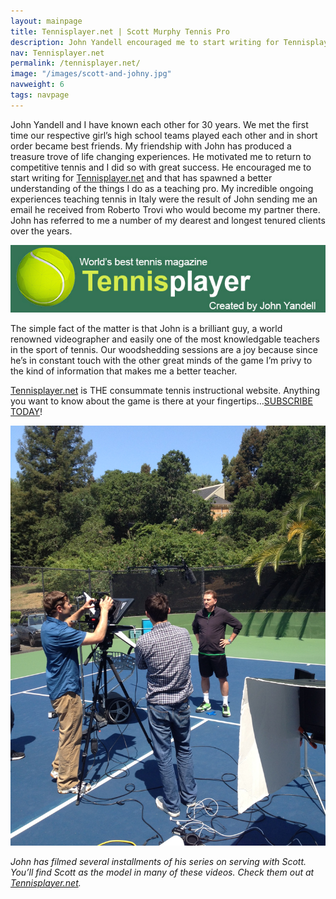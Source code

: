 ```yaml
---
layout: mainpage
title: Tennisplayer.net | Scott Murphy Tennis Pro
description: John Yandell encouraged me to start writing for Tennisplayer.net and that has spawned a better understanding of the things I do as a teaching pro.
nav: Tennisplayer.net
permalink: /tennisplayer.net/
image: "/images/scott-and-johny.jpg"
navweight: 6
tags: navpage
---
```


John Yandell and I have known each other for 30 years. We met the first time our respective girl’s high school teams played each other and in short order became best friends. My friendship with John has produced a treasure trove of life changing experiences. He motivated me to return to competitive tennis and I did so with great success. He encouraged me to start writing for [Tennisplayer.net](https://www.tennisplayer.net) and that has spawned a better understanding of the things I do as a teaching pro. My incredible ongoing experiences teaching tennis in Italy were the result of John sending me an email he received from Roberto Trovi who would become my partner there. John has referred to me a number of my dearest and longest tenured clients over the years.

![tennisplayer.net](/images/tennisplayer-net-banner.jpg#wide)

The simple fact of the matter is that John is a brilliant guy, a world renowned videographer and easily one of the most knowledgable teachers in the sport of tennis. Our woodshedding sessions are a joy because since he’s in constant touch with the other great minds of the game I’m privy to the kind of information that makes me a better teacher.

[Tennisplayer.net](https://www.tennisplayer.net) is THE consummate tennis instructional website. Anything you want to know about the game is there at your fingertips…[SUBSCRIBE TODAY](https://www.tennisplayer.net/public/pitch/pitch.html)!

![tennisplayer.net](/images/filming.jpg)

_John has filmed several installments of his series on serving with Scott. You’ll find Scott as the model in many of these videos. Check them out at [Tennisplayer.net](https://www.tennisplayer.net)._
